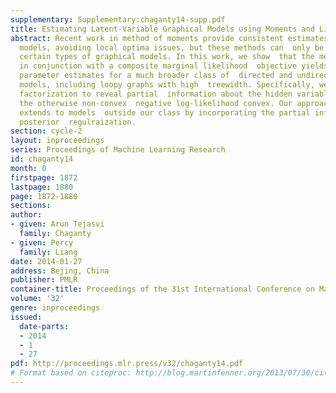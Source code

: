 ```yaml
---
supplementary: Supplementary:chaganty14-supp.pdf
title: Estimating Latent-Variable Graphical Models using Moments and Likelihoods
abstract: Recent work in method of moments provide consistent estimates for  latent-variable
  models, avoiding local optima issues, but these methods can  only be applied to
  certain types of graphical models. In this work, we show  that the method of moments
  in conjunction with a composite marginal likelihood  objective yields consistent
  parameter estimates for a much broader class of  directed and undirected graphical
  models, including loopy graphs with high  treewidth. Specifically, we use tensor
  factorization to reveal partial  information about the hidden variables, rendering
  the otherwise non-convex  negative log-likelihood convex. Our approach gracefully
  extends to models  outside our class by incorporating the partial information via
  posterior  regulraization.
section: cycle-2
layout: inproceedings
series: Proceedings of Machine Learning Research
id: chaganty14
month: 0
firstpage: 1872
lastpage: 1880
page: 1872-1880
sections: 
author:
- given: Arun Tejasvi
  family: Chaganty
- given: Percy
  family: Liang
date: 2014-01-27
address: Bejing, China
publisher: PMLR
container-title: Proceedings of the 31st International Conference on Machine Learning
volume: '32'
genre: inproceedings
issued:
  date-parts:
  - 2014
  - 1
  - 27
pdf: http://proceedings.mlr.press/v32/chaganty14.pdf
# Format based on citeproc: http://blog.martinfenner.org/2013/07/30/citeproc-yaml-for-bibliographies/
---
```

